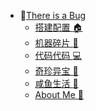 * :sunflower:[There is a Bug](/)
  * [搭建配置 :house:](/build/index.md)
  * [机器碎片 :wrench:](/patch/index.md)
  * [代码代码 :computer:](/code/index.md)
  * [奇珍异宝 :white_flower:](/treasure/index.md)
  <!-- * [杂货小铺 :rainbow:](/life/index.md) -->
  * [咸鱼生活 :guitar:](/insane/index.md)
  * [About Me :speech_balloon:](README.md)
